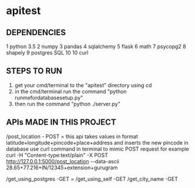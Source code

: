 # apitest
DEPENDENCIES
-----------------------
1 python 3.5
2 numpy
3 pandas
4 sqlalchemy
5 flask
6 math
7 psycopg2
8 shapely
9 postgres SQL 10
10 curl

STEPS TO RUN
------------------------
1) get your cmd/terminal to the "apitest" directory using cd
2) in the cmd/terminal run the command "python runmefordatabasesetup.py"
3) then run the command "python ./server.py"

APIs MADE IN THIS PROJECT
--------------------------
/post_location - POST = this api takes values in format latitude+longitude+pincode+place+address and inserts the new pincode in database
                 use curl command in terminal to mimic POST request
                 for example
                 curl -H "Content-type:text/plain" -X POST http://127.0.0.1:5000/post_location --data-ascii 28.65+77.216+IN/12345+extension+gurugram
            
/get_using_postgres -GET = 
/get_using_self -GET
/get_city_name -GET
